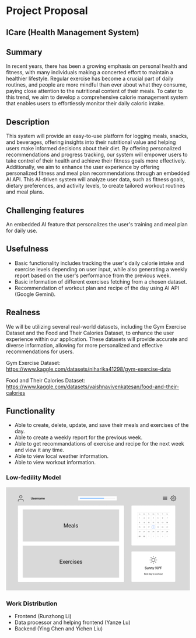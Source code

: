 # Project Proposal

## ICare (Health Management System)

## Summary
In recent years, there has been a growing emphasis on personal health and fitness, with many individuals making a concerted effort to maintain a healthier lifestyle. Regular exercise has become a crucial part of daily routines, and people are more mindful than ever about what they consume, paying close attention to the nutritional content of their meals. To cater to this trend, we aim to develop a comprehensive calorie management system that enables users to effortlessly monitor their daily caloric intake.

## Description
This system will provide an easy-to-use platform for logging meals, snacks, and beverages, offering insights into their nutritional value and helping users make informed decisions about their diet. By offering personalized recommendations and progress tracking, our system will empower users to take control of their health and achieve their fitness goals more effectively. Additionally, we aim to enhance the user experience by offering personalized fitness and meal plan recommendations through an embedded AI API. This AI-driven system will analyze user data, such as fitness goals, dietary preferences, and activity levels, to create tailored workout routines and meal plans.

## Challenging features
An embedded AI feature that personalizes the user's training and meal plan for daily use.

## Usefulness
* Basic functionality includes tracking the user's daily calorie intake and exercise levels depending on user input, while also generating a weekly report based on the user's performance from the previous week.
* Basic information of different exercises fetching from a chosen dataset. 
* Recommendation of workout plan and recipe of the day using AI API (Google Gemini).

## Realness
We will be utilizing several real-world datasets, including the Gym Exercise Dataset and the Food and Their Calories Dataset, to enhance the user experience within our application. These datasets will provide accurate and diverse information, allowing for more personalized and effective recommendations for users.

Gym Exercise Dataset: https://www.kaggle.com/datasets/niharika41298/gym-exercise-data

Food and Their Calories Dataset: https://www.kaggle.com/datasets/vaishnavivenkatesan/food-and-their-calories

## Functionality
* Able to create, delete, update, and save their meals and exercises of the day.
* Able to create a weekly report for the previous week.
* Able to get recommandations of exercise and recipe for the next week and view it any time.
* Able to view local weather information.
* Able to view workout information.

### Low-fedility Model
![alt text](https://github.com/cs411-alawini/fa24-cs411-team015-NoDataNoPain/blob/main/doc/Low-Fedility%20Model.png)

### Work Distribution
* Frontend (Runzhong Li)
* Data processor and helping frontend (Yanze Lu)
* Backend (Ying Chen and Yichen Liu)
